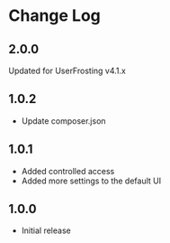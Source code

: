 # Change Log

## 2.0.0
Updated for UserFrosting v4.1.x

## 1.0.2
- Update composer.json

## 1.0.1
- Added controlled access
- Added more settings to the default UI

## 1.0.0
- Initial release

